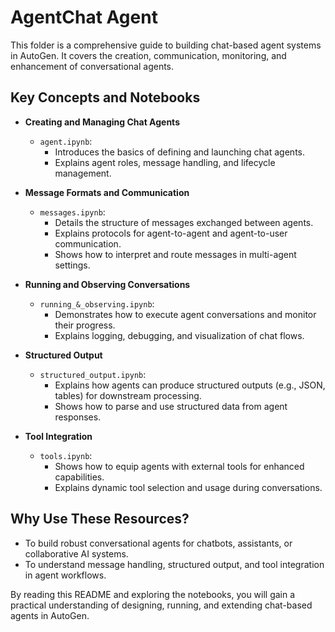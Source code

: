 # AgentChat Agent

This folder is a comprehensive guide to building chat-based agent systems in AutoGen. It covers the creation, communication, monitoring, and enhancement of conversational agents.

## Key Concepts and Notebooks

- **Creating and Managing Chat Agents**
  - `agent.ipynb`:
    - Introduces the basics of defining and launching chat agents.
    - Explains agent roles, message handling, and lifecycle management.

- **Message Formats and Communication**
  - `messages.ipynb`:
    - Details the structure of messages exchanged between agents.
    - Explains protocols for agent-to-agent and agent-to-user communication.
    - Shows how to interpret and route messages in multi-agent settings.

- **Running and Observing Conversations**
  - `running_&_observing.ipynb`:
    - Demonstrates how to execute agent conversations and monitor their progress.
    - Explains logging, debugging, and visualization of chat flows.

- **Structured Output**
  - `structured_output.ipynb`:
    - Explains how agents can produce structured outputs (e.g., JSON, tables) for downstream processing.
    - Shows how to parse and use structured data from agent responses.

- **Tool Integration**
  - `tools.ipynb`:
    - Shows how to equip agents with external tools for enhanced capabilities.
    - Explains dynamic tool selection and usage during conversations.

## Why Use These Resources?
- To build robust conversational agents for chatbots, assistants, or collaborative AI systems.
- To understand message handling, structured output, and tool integration in agent workflows.

By reading this README and exploring the notebooks, you will gain a practical understanding of designing, running, and extending chat-based agents in AutoGen.
